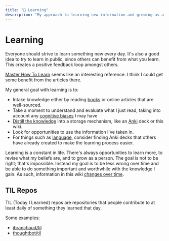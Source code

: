 ```yaml
---
title: "🏫 Learning"
description: "My approach to learning new information and growing as a person"
---
```


# Learning

Everyone should strive to learn something new every day. It's also a good idea
to try to learn in public, since others can benefit from what you learn. This
creates a positive feedback loop amongst others.

[Master How To Learn](https://www.masterhowtolearn.com/) seems like an
interesting reference. I think I could get some benefit from the articles there.

My general goal with learning is to:

- Intake knowledge either by reading [books](books/index.md) or online articles
  that are well-sourced.
- Take a moment to understand and evaluate what I just read, taking into account
  any [cognitive biases](psychology/cognitive-bias.md) I may have
- [Distill the knowledge](writing/taking-notes.md) into a storage mechanism,
  like an [Anki](learning/anki.md) deck or this wiki.
- Look for opportunities to use the information I've taken in.
- For things such as [language](/language/index.md), consider finding Anki decks
  that others have already created to make the learning process easier.

Learning is a constant in life. There's always opportunities to learn more, to
revise what my beliefs are, and to grow as a person. The goal is not to be
right; that's impossible. Instead my goal is to be less wrong over time and be
able to do something important and worthwhile with the knowledge I gain. As
such, information in this wiki [changes over time](writing/evergreen-notes.md).

## TIL Repos

TIL (Today I Learned) repos are repositories that people contribute to at least
daily of something they learned that day.

Some examples:

- [jbranchaud/til](https://github.com/jbranchaud/til)
- [thoughtbot/til](https://github.com/thoughtbot/til)
